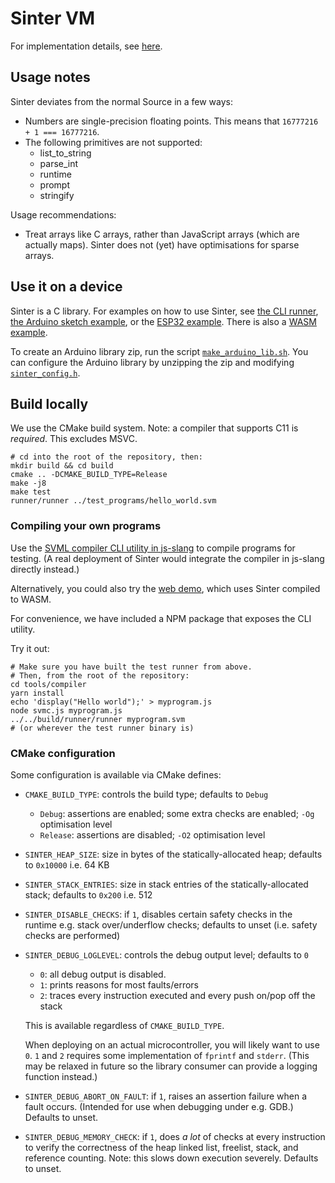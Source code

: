# Sinter VM

For implementation details, see [here](docs/impl.md).

## Usage notes

Sinter deviates from the normal Source in a few ways:

- Numbers are single-precision floating points. This means that
  `16777216 + 1 === 16777216`.
- The following primitives are not supported:
  - list_to_string
  - parse_int
  - runtime
  - prompt
  - stringify

Usage recommendations:

- Treat arrays like C arrays, rather than JavaScript arrays (which are actually
  maps). Sinter does not (yet) have optimisations for sparse arrays.

## Use it on a device

Sinter is a C library. For examples on how to use Sinter, see [the CLI
runner](../runner/src/runner.c), [the Arduino sketch
example](../devices/arduino/arduino.ino), or the [ESP32
example](../devices/esp32/src/main.c). There is also a [WASM example](../devices/wasm).

To create an Arduino library zip, run the script
[`make_arduino_lib.sh`](../make_arduino_lib.sh). You can configure the Arduino
library by unzipping the zip and modifying
[`sinter_config.h`](include/sinter_config.h).

## Build locally

We use the CMake build system. Note: a compiler that supports C11 is _required_.
This excludes MSVC.

```
# cd into the root of the repository, then:
mkdir build && cd build
cmake .. -DCMAKE_BUILD_TYPE=Release
make -j8
make test
runner/runner ../test_programs/hello_world.svm
```

### Compiling your own programs

Use the [SVML compiler CLI utility in js-slang](https://github.com/source-academy/js-slang/blob/master/src/vm/svmc.ts) to compile programs for testing. (A real deployment of Sinter would integrate the compiler in js-slang directly instead.)

Alternatively, you could also try the [web demo](https://angelsl.github.io/sinter/), which uses Sinter compiled to WASM.

For convenience, we have included a NPM package that exposes the CLI utility.

Try it out:

```
# Make sure you have built the test runner from above.
# Then, from the root of the repository:
cd tools/compiler
yarn install
echo 'display("Hello world");' > myprogram.js
node svmc.js myprogram.js
../../build/runner/runner myprogram.svm
# (or wherever the test runner binary is)
```

### CMake configuration

Some configuration is available via CMake defines:

- `CMAKE_BUILD_TYPE`: controls the build type; defaults to `Debug`

  - `Debug`: assertions are enabled; some extra checks are enabled; `-Og` optimisation level
  - `Release`: assertions are disabled; `-O2` optimisation level

- `SINTER_HEAP_SIZE`: size in bytes of the statically-allocated heap; defaults
  to `0x10000` i.e. 64 KB

- `SINTER_STACK_ENTRIES`: size in stack entries of the statically-allocated
  stack; defaults to `0x200` i.e. 512

- `SINTER_DISABLE_CHECKS`: if `1`, disables certain safety checks in the runtime
  e.g. stack over/underflow checks; defaults to unset (i.e. safety checks are
  performed)

- `SINTER_DEBUG_LOGLEVEL`: controls the debug output level; defaults to `0`

  - `0`: all debug output is disabled.
  - `1`: prints reasons for most faults/errors
  - `2`: traces every instruction executed and every push on/pop off the stack

  This is available regardless of `CMAKE_BUILD_TYPE`.

  When deploying on an actual microcontroller, you will likely want to use `0`.
  `1` and `2` requires some implementation of `fprintf` and `stderr`. (This may
  be relaxed in future so the library consumer can provide a logging function
  instead.)

- `SINTER_DEBUG_ABORT_ON_FAULT`: if `1`, raises an assertion failure when a
  fault occurs. (Intended for use when debugging under e.g. GDB.) Defaults to
  unset.

- `SINTER_DEBUG_MEMORY_CHECK`: if `1`, does _a lot_ of checks at every
  instruction to verify the correctness of the heap linked list, freelist,
  stack, and reference counting. Note: this slows down execution severely.
  Defaults to unset.

